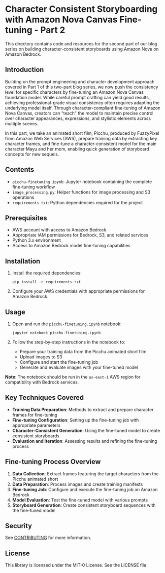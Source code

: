 # Character Consistent Storyboarding with Amazon Nova Canvas Fine-tuning - Part 2

This directory contains code and resources for the second part of our blog series on building character-consistent storyboards using Amazon Nova on Amazon Bedrock.

## Introduction

Building on the prompt engineering and character development approach covered in Part 1 of this two-part blog series, we now push the consistency level for specific characters by fine-tuning an Amazon Nova Canvas foundation model. While careful prompt crafting can yield good results, achieving professional-grade visual consistency often requires adapting the underlying model itself. Through character-compliant fine-tuning of Amazon Nova Canvas, creators can "teach" the model to maintain precise control over character appearances, expressions, and stylistic elements across multiple scenes.

In this part, we take an animated short film, Picchu, produced by FuzzyPixel from Amazon Web Services (AWS), prepare training data by extracting key character frames, and fine-tune a character-consistent model for the main character Mayu and her mom, enabling quick generation of storyboard concepts for new sequels.

## Contents

- `picchu-finetuning.ipynb`: Jupyter notebook containing the complete fine-tuning workflow
- `image_processing.py`: Helper functions for image processing and S3 operations
- `requirements.txt`: Python dependencies required for the project

## Prerequisites

- AWS account with access to Amazon Bedrock
- Appropriate IAM permissions for Bedrock, S3, and related services
- Python 3.x environment
- Access to Amazon Bedrock model fine-tuning capabilities

## Installation

1. Install the required dependencies:
   ```
   pip install -r requirements.txt
   ```

2. Configure your AWS credentials with appropriate permissions for Amazon Bedrock.

## Usage

1. Open and run the `picchu-finetuning.ipynb` notebook:
   ```
   jupyter notebook picchu-finetuning.ipynb
   ```

2. Follow the step-by-step instructions in the notebook to:
   - Prepare your training data from the Picchu animated short film
   - Upload images to S3
   - Configure and start the fine-tuning job
   - Generate and evaluate images with your fine-tuned model

**Note**: The notebook should be run in the `us-east-1` AWS region for compatibility with Bedrock services.

## Key Techniques Covered

- **Training Data Preparation**: Methods to extract and prepare character frames for fine-tuning
- **Fine-tuning Configuration**: Setting up the fine-tuning job with appropriate parameters
- **Character-Consistent Generation**: Using the fine-tuned model to create consistent storyboards
- **Evaluation and Iteration**: Assessing results and refining the fine-tuning process

## Fine-tuning Process Overview

1. **Data Collection**: Extract frames featuring the target characters from the Picchu animated short
2. **Data Preparation**: Process images and create training manifests
3. **Fine-tuning Job**: Configure and execute the fine-tuning job on Amazon Bedrock
4. **Model Evaluation**: Test the fine-tuned model with various prompts
5. **Storyboard Generation**: Create consistent storyboard sequences with the fine-tuned model

## Security

See [CONTRIBUTING](../CONTRIBUTING.md#security-issue-notifications) for more information.

## License

This library is licensed under the MIT-0 License. See the LICENSE file.

